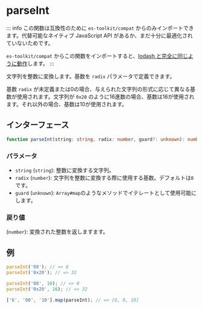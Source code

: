 # parseInt

::: info
この関数は互換性のために `es-toolkit/compat` からのみインポートできます。代替可能なネイティブ JavaScript API があるか、まだ十分に最適化されていないためです。

`es-toolkit/compat` からこの関数をインポートすると、[lodash と完全に同じように動作](../../../compatibility.md)します。
:::

文字列を整数に変換します。基数を `radix` パラメータで定義できます。

基数 `radix` が未定義または0の場合、与えられた文字列の形式に応じて異なる基数が使用されます。文字列が `0x20` のように16進数の場合、基数は16が使用されます。それ以外の場合、基数は10が使用されます。

## インターフェース

```typescript
function parseInt(string: string, radix: number, guard?: unknown): number;
```

### パラメータ

- `string` (`string`): 整数に変換する文字列。
- `radix` (`number`): 文字列を整数に変換する際に使用する基数。デフォルトは`0`です。
- `guard` (`unknown`): `Array#map`のようなメソッドでイテレートとして使用可能にします。

### 戻り値

(`number`): 変換された整数を返しますます。

## 例

```typescript
parseInt('08'); // => 8
parseInt('0x20'); // => 32

parseInt('08', 10); // => 8
parseInt('0x20', 16); // => 32

['6', '08', '10'].map(parseInt); // => [6, 8, 10]
```
